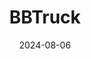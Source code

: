 ---  
layout: startup_page  
title: "BBTruck"  
id: "bbtruck.cc"  
permalink: "/bbtruckbbtruck.cc08062024/"  
website: "https://bbtruck.cc/index_en.html"  
funding_round: "Pre-Series A"  
funding_amount: "$6.5M"  
investors: "Oasis Venture, H2U Corp., StarWorks Entrepreneurial Venture Capital"  
about: "BBTruck is a global leader in supply chain and logistics technology offering a one-stop B2B platform for precise capacity calculation and allocation. Its platform aims to create a transparent and efficient global logistics ecosystem, enhancing flexibility and sustainability for enterprises. BBTruck leverages big data analysis to optimize transport, reduce empty truck rates, and improve order placement efficiency."  
markets: "Logistics, Supply Chain Technology, Artificial Intelligence (AI), Logistics, SaaS"  
hq: "Taoyuan City, Taoyuan City, Taiwan"  
founded_year: "2019"  
linkedin: "https://www.linkedin.com/company/bbtruck-inc/"  
twitter: ""  
instagram: ""  
facebook: ""  
crunchbase: "https://www.crunchbase.com/organization/bbtruck-inc"  
pitchbook: ""  

date_display: "06-Aug-2024"  
date: "2024-08-06"

# SEO Optimization  
meta_title: "BBTruck - Pre-Series A Funding ($6.5M)"  
meta_description: "BBTruck, BBTruck is a global leader in supply chain and logistics technology offering a one-stop B2B platform for precise capacity calculation and allocation. ..."  
meta_keywords: "BBTruck, Logistics, Supply Chain Technology, Artificial Intelligence (AI), Logistics, SaaS, Pre-Series A funding"  
canonical_url: "https://startup.projectstartups.com/bbtruckbbtruck.cc08062024/"  
---
